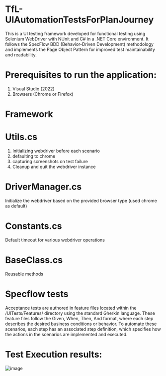 # TfL-UIAutomationTestsForPlanJourney

This is a UI testing framework developed for functional testing using Selenium WebDriver with NUnit and C# in a .NET Core environment. It follows the SpecFlow BDD (Behavior-Driven Development) methodology and implements the Page Object Pattern for improved test maintainability and readability.

# Prerequisites to run the application:

1.  Visual Studio (2022)
2.  Browsers (Chrome or Firefox)

# Framework

# Utils.cs
1.  Initializing webdriver before each scenario
2.  defaulting to chrome
3.  capturing screenshots on test failure
4.  Cleanup and quit the webdriver instance
# DriverManager.cs 
  Initialize the webdriver based on the provided browser type (used chrome as default)
# Constants.cs
  Default timeout for various webdriver operations
#  BaseClass.cs
  Reusable methods

# Specflow tests

Acceptance tests are authored in feature files located within the /UITests/Features/ directory using the standard Gherkin language. These feature files follow the Given, When, Then, And format, where each step describes the desired business conditions or behavior. To automate these scenarios, each step has an associated step definition, which specifies how the actions in the scenarios are implemented and executed.

# Test Execution results:

  ![image](https://github.com/AnushaJasti01/TfL/assets/91880109/8a587b4b-efc6-4c2f-b4c3-9782e1ac2de4)


  
